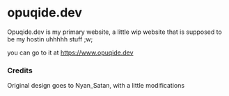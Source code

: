 # opuqide.dev

Opuqide.dev is my primary website, a little wip website that is supposed to be my hostin uhhhhh stuff ;w;

you can go to it at https://www.opuqide.dev

### Credits
Original design goes to Nyan_Satan, with a little modifications
